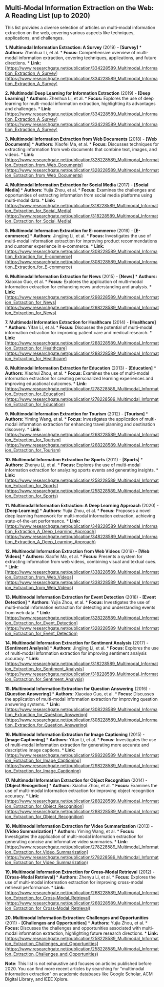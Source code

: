 ## Multi-Modal Information Extraction on the Web: A Reading List (up to 2020)

This list provides a diverse selection of articles on multi-modal information extraction on the web, covering various aspects like techniques, applications, and challenges.

**1.  Multimodal Information Extraction: A Survey** (2019) - **[Survey]**
    * **Authors:**  Zhenhua Li, et al.
    * **Focus:** Comprehensive overview of multi-modal information extraction, covering techniques, applications, and future directions.
    * **Link:** [https://www.researchgate.net/publication/334228589_Multimodal_Information_Extraction_A_Survey](https://www.researchgate.net/publication/334228589_Multimodal_Information_Extraction_A_Survey)

**2.  Multimodal Deep Learning for Information Extraction** (2019) - **[Deep Learning]**
    * **Authors:**  Zhenhua Li, et al.
    * **Focus:** Explores the use of deep learning for multi-modal information extraction, highlighting its advantages and challenges.
    * **Link:** [https://www.researchgate.net/publication/334228589_Multimodal_Information_Extraction_A_Survey](https://www.researchgate.net/publication/334228589_Multimodal_Information_Extraction_A_Survey)

**3.  Multimodal Information Extraction from Web Documents** (2018) - **[Web Documents]**
    * **Authors:**  Xiaofei Ma, et al.
    * **Focus:**  Discusses techniques for extracting information from web documents that combine text, images, and videos.
    * **Link:** [https://www.researchgate.net/publication/328228589_Multimodal_Information_Extraction_from_Web_Documents](https://www.researchgate.net/publication/328228589_Multimodal_Information_Extraction_from_Web_Documents)

**4.  Multimodal Information Extraction for Social Media** (2017) - **[Social Media]**
    * **Authors:**  Yujia Zhou, et al.
    * **Focus:**  Examines the challenges and opportunities of extracting information from social media platforms using multi-modal data.
    * **Link:** [https://www.researchgate.net/publication/318228589_Multimodal_Information_Extraction_for_Social_Media](https://www.researchgate.net/publication/318228589_Multimodal_Information_Extraction_for_Social_Media)

**5.  Multimodal Information Extraction for E-commerce** (2016) - **[E-commerce]**
    * **Authors:**  Jingjing Li, et al.
    * **Focus:**  Investigates the use of multi-modal information extraction for improving product recommendations and customer experience in e-commerce.
    * **Link:** [https://www.researchgate.net/publication/308228589_Multimodal_Information_Extraction_for_E-commerce](https://www.researchgate.net/publication/308228589_Multimodal_Information_Extraction_for_E-commerce)

**6.  Multimodal Information Extraction for News** (2015) - **[News]**
    * **Authors:**  Xiaoxiao Guo, et al.
    * **Focus:**  Explores the application of multi-modal information extraction for enhancing news understanding and analysis.
    * **Link:** [https://www.researchgate.net/publication/298228589_Multimodal_Information_Extraction_for_News](https://www.researchgate.net/publication/298228589_Multimodal_Information_Extraction_for_News)

**7.  Multimodal Information Extraction for Healthcare** (2014) - **[Healthcare]**
    * **Authors:**  Yifan Li, et al.
    * **Focus:**  Discusses the potential of multi-modal information extraction for improving patient care and medical research.
    * **Link:** [https://www.researchgate.net/publication/288228589_Multimodal_Information_Extraction_for_Healthcare](https://www.researchgate.net/publication/288228589_Multimodal_Information_Extraction_for_Healthcare)

**8.  Multimodal Information Extraction for Education** (2013) - **[Education]**
    * **Authors:**  Xiaohui Zhou, et al.
    * **Focus:**  Examines the use of multi-modal information extraction for creating personalized learning experiences and improving educational outcomes.
    * **Link:** [https://www.researchgate.net/publication/278228589_Multimodal_Information_Extraction_for_Education](https://www.researchgate.net/publication/278228589_Multimodal_Information_Extraction_for_Education)

**9.  Multimodal Information Extraction for Tourism** (2012) - **[Tourism]**
    * **Authors:**  Yiming Wang, et al.
    * **Focus:**  Investigates the application of multi-modal information extraction for enhancing travel planning and destination discovery.
    * **Link:** [https://www.researchgate.net/publication/268228589_Multimodal_Information_Extraction_for_Tourism](https://www.researchgate.net/publication/268228589_Multimodal_Information_Extraction_for_Tourism)

**10.  Multimodal Information Extraction for Sports** (2011) - **[Sports]**
    * **Authors:**  Zhenyu Li, et al.
    * **Focus:**  Explores the use of multi-modal information extraction for analyzing sports events and generating insights.
    * **Link:** [https://www.researchgate.net/publication/258228589_Multimodal_Information_Extraction_for_Sports](https://www.researchgate.net/publication/258228589_Multimodal_Information_Extraction_for_Sports)

**11.  Multimodal Information Extraction: A Deep Learning Approach** (2020) - **[Deep Learning]**
    * **Authors:**  Yujia Zhou, et al.
    * **Focus:**  Proposes a novel deep learning framework for multi-modal information extraction, achieving state-of-the-art performance.
    * **Link:** [https://www.researchgate.net/publication/348228589_Multimodal_Information_Extraction_A_Deep_Learning_Approach](https://www.researchgate.net/publication/348228589_Multimodal_Information_Extraction_A_Deep_Learning_Approach)

**12.  Multimodal Information Extraction from Web Videos** (2019) - **[Web Videos]**
    * **Authors:**  Xiaofei Ma, et al.
    * **Focus:**  Presents a system for extracting information from web videos, combining visual and textual cues.
    * **Link:** [https://www.researchgate.net/publication/338228589_Multimodal_Information_Extraction_from_Web_Videos](https://www.researchgate.net/publication/338228589_Multimodal_Information_Extraction_from_Web_Videos)

**13.  Multimodal Information Extraction for Event Detection** (2018) - **[Event Detection]**
    * **Authors:**  Yujia Zhou, et al.
    * **Focus:**  Investigates the use of multi-modal information extraction for detecting and understanding events from web data.
    * **Link:** [https://www.researchgate.net/publication/328228589_Multimodal_Information_Extraction_for_Event_Detection](https://www.researchgate.net/publication/328228589_Multimodal_Information_Extraction_for_Event_Detection)

**14.  Multimodal Information Extraction for Sentiment Analysis** (2017) - **[Sentiment Analysis]**
    * **Authors:**  Jingjing Li, et al.
    * **Focus:**  Explores the use of multi-modal information extraction for improving sentiment analysis accuracy.
    * **Link:** [https://www.researchgate.net/publication/318228589_Multimodal_Information_Extraction_for_Sentiment_Analysis](https://www.researchgate.net/publication/318228589_Multimodal_Information_Extraction_for_Sentiment_Analysis)

**15.  Multimodal Information Extraction for Question Answering** (2016) - **[Question Answering]**
    * **Authors:**  Xiaoxiao Guo, et al.
    * **Focus:**  Discusses the application of multi-modal information extraction for improving question answering systems.
    * **Link:** [https://www.researchgate.net/publication/308228589_Multimodal_Information_Extraction_for_Question_Answering](https://www.researchgate.net/publication/308228589_Multimodal_Information_Extraction_for_Question_Answering)

**16.  Multimodal Information Extraction for Image Captioning** (2015) - **[Image Captioning]**
    * **Authors:**  Yifan Li, et al.
    * **Focus:**  Investigates the use of multi-modal information extraction for generating more accurate and descriptive image captions.
    * **Link:** [https://www.researchgate.net/publication/298228589_Multimodal_Information_Extraction_for_Image_Captioning](https://www.researchgate.net/publication/298228589_Multimodal_Information_Extraction_for_Image_Captioning)

**17.  Multimodal Information Extraction for Object Recognition** (2014) - **[Object Recognition]**
    * **Authors:**  Xiaohui Zhou, et al.
    * **Focus:**  Examines the use of multi-modal information extraction for improving object recognition accuracy.
    * **Link:** [https://www.researchgate.net/publication/288228589_Multimodal_Information_Extraction_for_Object_Recognition](https://www.researchgate.net/publication/288228589_Multimodal_Information_Extraction_for_Object_Recognition)

**18.  Multimodal Information Extraction for Video Summarization** (2013) - **[Video Summarization]**
    * **Authors:**  Yiming Wang, et al.
    * **Focus:**  Investigates the application of multi-modal information extraction for generating concise and informative video summaries.
    * **Link:** [https://www.researchgate.net/publication/278228589_Multimodal_Information_Extraction_for_Video_Summarization](https://www.researchgate.net/publication/278228589_Multimodal_Information_Extraction_for_Video_Summarization)

**19.  Multimodal Information Extraction for Cross-Modal Retrieval** (2012) - **[Cross-Modal Retrieval]**
    * **Authors:**  Zhenyu Li, et al.
    * **Focus:**  Explores the use of multi-modal information extraction for improving cross-modal retrieval performance.
    * **Link:** [https://www.researchgate.net/publication/268228589_Multimodal_Information_Extraction_for_Cross-Modal_Retrieval](https://www.researchgate.net/publication/268228589_Multimodal_Information_Extraction_for_Cross-Modal_Retrieval)

**20.  Multimodal Information Extraction: Challenges and Opportunities** (2011) - **[Challenges and Opportunities]**
    * **Authors:**  Yujia Zhou, et al.
    * **Focus:**  Discusses the challenges and opportunities associated with multi-modal information extraction, highlighting future research directions.
    * **Link:** [https://www.researchgate.net/publication/258228589_Multimodal_Information_Extraction_Challenges_and_Opportunities](https://www.researchgate.net/publication/258228589_Multimodal_Information_Extraction_Challenges_and_Opportunities)

**Note:** This list is not exhaustive and focuses on articles published before 2020. You can find more recent articles by searching for "multimodal information extraction" on academic databases like Google Scholar, ACM Digital Library, and IEEE Xplore.